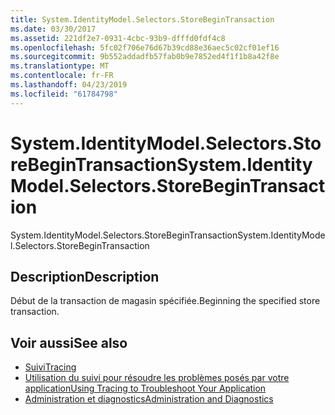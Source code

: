 ```yaml
---
title: System.IdentityModel.Selectors.StoreBeginTransaction
ms.date: 03/30/2017
ms.assetid: 221df2e7-0931-4cbc-93b9-dfffd0fdf4c8
ms.openlocfilehash: 5fc02f706e76d67b39cd88e36aec5c02cf01ef16
ms.sourcegitcommit: 9b552addadfb57fab0b9e7852ed4f1f1b8a42f8e
ms.translationtype: MT
ms.contentlocale: fr-FR
ms.lasthandoff: 04/23/2019
ms.locfileid: "61784798"
---
```

# <a name="systemidentitymodelselectorsstorebegintransaction"></a><span data-ttu-id="0b4aa-102">System.IdentityModel.Selectors.StoreBeginTransaction</span><span class="sxs-lookup"><span data-stu-id="0b4aa-102">System.IdentityModel.Selectors.StoreBeginTransaction</span></span>
<span data-ttu-id="0b4aa-103">System.IdentityModel.Selectors.StoreBeginTransaction</span><span class="sxs-lookup"><span data-stu-id="0b4aa-103">System.IdentityModel.Selectors.StoreBeginTransaction</span></span>  
  
## <a name="description"></a><span data-ttu-id="0b4aa-104">Description</span><span class="sxs-lookup"><span data-stu-id="0b4aa-104">Description</span></span>  
 <span data-ttu-id="0b4aa-105">Début de la transaction de magasin spécifiée.</span><span class="sxs-lookup"><span data-stu-id="0b4aa-105">Beginning the specified store transaction.</span></span>  
  
## <a name="see-also"></a><span data-ttu-id="0b4aa-106">Voir aussi</span><span class="sxs-lookup"><span data-stu-id="0b4aa-106">See also</span></span>

- [<span data-ttu-id="0b4aa-107">Suivi</span><span class="sxs-lookup"><span data-stu-id="0b4aa-107">Tracing</span></span>](../../../../../docs/framework/wcf/diagnostics/tracing/index.md)
- [<span data-ttu-id="0b4aa-108">Utilisation du suivi pour résoudre les problèmes posés par votre application</span><span class="sxs-lookup"><span data-stu-id="0b4aa-108">Using Tracing to Troubleshoot Your Application</span></span>](../../../../../docs/framework/wcf/diagnostics/tracing/using-tracing-to-troubleshoot-your-application.md)
- [<span data-ttu-id="0b4aa-109">Administration et diagnostics</span><span class="sxs-lookup"><span data-stu-id="0b4aa-109">Administration and Diagnostics</span></span>](../../../../../docs/framework/wcf/diagnostics/index.md)
